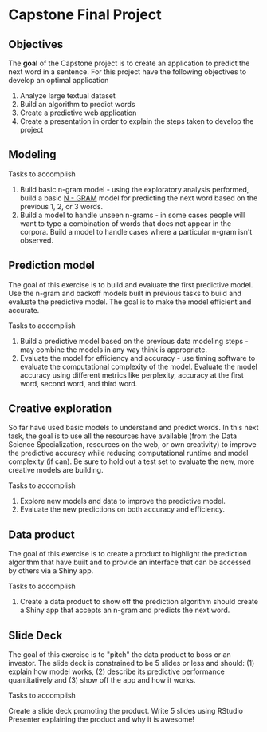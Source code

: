 # Capstone Final Project

## Objectives 

The **goal** of the Capstone project is to create an application to predict the next word in a sentence. For this project have the following objectives to develop an optimal application

1. Analyze large textual dataset 
2. Build an algorithm to predict words
3. Create a predictive web application
4. Create a presentation in order to explain the steps taken to develop the project

## Modeling

Tasks to accomplish

1. Build basic n-gram model - using the exploratory analysis performed, build a basic [N - GRAM](https://en.wikipedia.org/wiki/N-gram) model for predicting the next word based on the previous 1, 2, or 3 words.
2. Build a model to handle unseen n-grams - in some cases people will want to type a combination of words that does not appear in the corpora. Build a model to handle cases where a particular n-gram isn't observed.

## Prediction model

The goal of this exercise is to build and evaluate the first predictive model. Use the n-gram and backoff models built in previous tasks to build and evaluate the predictive model. The goal is to make the model efficient and accurate.

Tasks to accomplish

1. Build a predictive model based on the previous data modeling steps - may combine the models in any way think is appropriate.
2. Evaluate the model for efficiency and accuracy - use timing software to evaluate the computational complexity of the model. Evaluate the model accuracy using different metrics like perplexity, accuracy at the first word, second word, and third word.

## Creative exploration

So far have used basic models to understand and predict words. In this next task, the goal is to use all the resources have available  (from the Data Science Specialization, resources on the web, or own creativity) to improve the predictive accuracy while reducing computational runtime and model complexity (if can). Be sure to hold out a test set to evaluate the new, more creative models are building.

Tasks to accomplish

1. Explore new models and data to improve the predictive model.
2. Evaluate the new predictions on both accuracy and efficiency.

## Data product

The goal of this exercise is to create a product to highlight the prediction algorithm that have built and to provide an interface that can be accessed by others via a Shiny app.

Tasks to accomplish

1. Create a data product to show off the prediction algorithm should create a Shiny app that accepts an n-gram and predicts the next word.

## Slide Deck

The goal of this exercise is to "pitch" the data product to boss or an investor. The slide deck is constrained to be 5 slides or less and should: (1) explain how model works, (2) describe its predictive performance quantitatively and (3) show off the app and how it works.

Tasks to accomplish

Create a slide deck promoting the product. Write 5 slides using RStudio Presenter explaining the product and why it is awesome!
